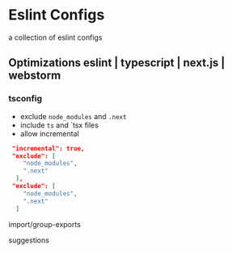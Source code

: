# Eslint Configs

a collection of eslint configs

## Optimizations eslint | typescript | next.js | webstorm

### tsconfig

- exclude `node_modules` and `.next`
- include `ts` and `tsx files
- allow incremental


```json
 "incremental": true,
 "exclude": [
    "node_modules",
    ".next"
  ],
 "exclude": [
    "node_modules",
    ".next"
  ]
```

import/group-exports

suggestions
